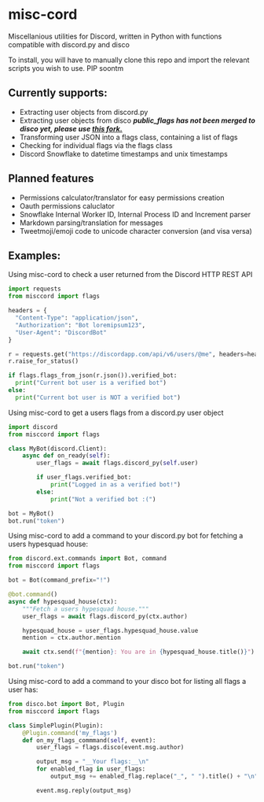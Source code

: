 # misc-cord
Miscellanious utilities for Discord, written in Python with functions compatible with discord.py and disco

To install, you will have to manually clone this repo and import the relevant scripts you wish to use.
PIP soontm

## Currently supports:
- Extracting user objects from discord.py
- Extracting user objects from disco **_public_flags has not been merged to disco yet, please use [this fork.](https://github.com/elderlabs/disco/tree/rowboat)_**
- Transforming user JSON into a flags class, containing a list of flags
- Checking for individual flags via the flags class
- Discord Snowflake to datetime timestamps and unix timestamps
## Planned features
- Permissions calculator/translator for easy permissions creation
- Oauth permissions caluclator
- Snowflake Internal Worker ID, Internal Process ID and Increment parser
- Markdown parsing/translation for messages
- Tweetmoji/emoji code to unicode character conversion (and visa versa)

## Examples:
Using misc-cord to check a user returned from the Discord HTTP REST API

```python
import requests
from misccord import flags

headers = {
  "Content-Type": "application/json",
  "Authorization": "Bot loremipsum123",
  "User-Agent": "DiscordBot"
}

r = requests.get("https://discordapp.com/api/v6/users/@me", headers=headers)
r.raise_for_status()

if flags.flags_from_json(r.json()).verified_bot:
  print("Current bot user is a verified bot")
else:
  print("Current bot user is NOT a verified bot")
```

Using misc-cord to get a users flags from a discord.py user object
```python
import discord
from misccord import flags

class MyBot(discord.Client):
    async def on_ready(self):
        user_flags = await flags.discord_py(self.user)

        if user_flags.verified_bot:
            print("Logged in as a verified bot!")
        else:
            print("Not a verified bot :(")

bot = MyBot()
bot.run("token")
```

Using misc-cord to add a command to your discord.py bot for fetching a users hypesquad house:
```python
from discord.ext.commands import Bot, command
from misccord import flags

bot = Bot(command_prefix="!")

@bot.command()
async def hypesquad_house(ctx):
    """Fetch a users hypesquad house."""
    user_flags = await flags.discord_py(ctx.author)

    hypesquad_house = user_flags.hypesquad_house.value
    mention = ctx.author.mention

    await ctx.send(f"{mention}: You are in {hypesquad_house.title()}")

bot.run("token")
```

Using misc-cord to add a command to your disco bot for listing all flags a user has:
```python
from disco.bot import Bot, Plugin
from misccord import flags

class SimplePlugin(Plugin):
    @Plugin.command('my_flags')
    def on_my_flags_commmand(self, event):
        user_flags = flags.disco(event.msg.author)

        output_msg = "__Your flags:__\n"
        for enabled_flag in user_flags:
            output_msg += enabled_flag.replace("_", " ").title() + "\n"

        event.msg.reply(output_msg)
```

